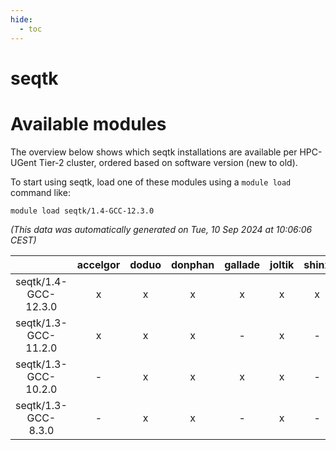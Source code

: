 ```yaml
---
hide:
  - toc
---
```


seqtk
=====

# Available modules


The overview below shows which seqtk installations are available per HPC-UGent Tier-2 cluster, ordered based on software version (new to old).

To start using seqtk, load one of these modules using a `module load` command like:

```shell
module load seqtk/1.4-GCC-12.3.0
```

*(This data was automatically generated on Tue, 10 Sep 2024 at 10:06:06 CEST)*  

| |accelgor|doduo|donphan|gallade|joltik|shinx|skitty|
| :---: | :---: | :---: | :---: | :---: | :---: | :---: | :---: |
|seqtk/1.4-GCC-12.3.0|x|x|x|x|x|x|x|
|seqtk/1.3-GCC-11.2.0|x|x|x|-|x|-|x|
|seqtk/1.3-GCC-10.2.0|-|x|x|x|x|-|x|
|seqtk/1.3-GCC-8.3.0|-|x|x|-|x|-|x|

